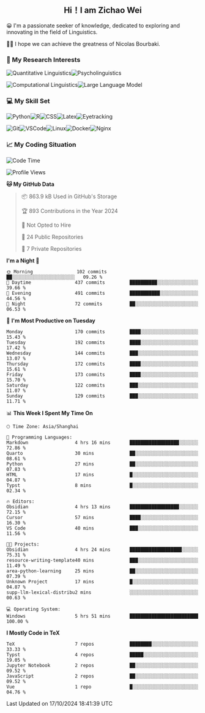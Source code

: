 

## <div align="center">Hi！I am Zichao Wei</div>

😀 I'm a passionate seeker of knowledge, dedicated to exploring and innovating in the field of Linguistics.

🙋‍♂️ I hope we can achieve the greatness of Nicolas Bourbaki.

### 🔬 My Research Interests

![Quantitative Linguistics](https://img.shields.io/badge/Quantitative%20Linguistics-%230072CC.svg?&style=for-the-badge&logo=appveyor&logoColor=white)![Psycholinguistics](https://img.shields.io/badge/Psycholinguistics-%2301a3a1.svg?&style=for-the-badge&logo=AWS%20Amplify&logoColor=white)

![Computational Linguistics](https://img.shields.io/badge/Computational%20Linguistics-%231877F2.svg?&style=for-the-badge&logo=Markdown&logoColor=white)![Large Language Model](https://img.shields.io/badge/Large%20Language%20Model-%23F76300.svg?&style=for-the-badge&logo=Android&logoColor=white)

### 💻 My Skill Set

![Python](https://img.shields.io/badge/Python-%2314354C.svg?style=for-the-badge&logo=python&logoColor=white&color=2AB3E3)![R](https://img.shields.io/badge/-R-276DC3?style=for-the-badge&logo=r&logoColor=white)![CSS](https://img.shields.io/badge/-CSS-1572B6?style=for-the-badge&logo=css3&logoColor=white)![Latex](https://img.shields.io/badge/-Latex-008080?style=for-the-badge&logo=latex&logoColor=white)![Eyetracking](https://img.shields.io/badge/Eyetracking-%230078D6?style=for-the-badge&logo=SearXNG&logoColor=#3050FF)

![Git](https://img.shields.io/badge/-Git-F05032?style=for-the-badge&logo=git&logoColor=white)![VSCode](https://img.shields.io/badge/-VSCode-007ACC?style=for-the-badge&logo=visual-studio-code&logoColor=white)![Linux](https://img.shields.io/badge/-Linux-FCC624?style=for-the-badge&logo=linux&logoColor=black)![Docker](https://img.shields.io/badge/-Docker-2496ED?style=for-the-badge&logo=docker&logoColor=white)![Nginx](https://img.shields.io/badge/-Nginx-009639?style=for-the-badge&logo=nginx&logoColor=white)

### 📈 My Coding Situation

<!--START_SECTION:waka-->
![Code Time](http://img.shields.io/badge/Code%20Time-276%20hrs%2055%20mins-blue)

![Profile Views](http://img.shields.io/badge/Profile%20Views-0-blue)

**🐱 My GitHub Data** 

> 📦 863.9 kB Used in GitHub's Storage 
 > 
> 🏆 893 Contributions in the Year 2024
 > 
> 🚫 Not Opted to Hire
 > 
> 📜 24 Public Repositories 
 > 
> 🔑 7 Private Repositories 
 > 
**I'm a Night 🦉** 

```text
🌞 Morning                102 commits         ██░░░░░░░░░░░░░░░░░░░░░░░   09.26 % 
🌆 Daytime                437 commits         ██████████░░░░░░░░░░░░░░░   39.66 % 
🌃 Evening                491 commits         ███████████░░░░░░░░░░░░░░   44.56 % 
🌙 Night                  72 commits          ██░░░░░░░░░░░░░░░░░░░░░░░   06.53 % 
```
📅 **I'm Most Productive on Tuesday** 

```text
Monday                   170 commits         ████░░░░░░░░░░░░░░░░░░░░░   15.43 % 
Tuesday                  192 commits         ████░░░░░░░░░░░░░░░░░░░░░   17.42 % 
Wednesday                144 commits         ███░░░░░░░░░░░░░░░░░░░░░░   13.07 % 
Thursday                 172 commits         ████░░░░░░░░░░░░░░░░░░░░░   15.61 % 
Friday                   173 commits         ████░░░░░░░░░░░░░░░░░░░░░   15.70 % 
Saturday                 122 commits         ███░░░░░░░░░░░░░░░░░░░░░░   11.07 % 
Sunday                   129 commits         ███░░░░░░░░░░░░░░░░░░░░░░   11.71 % 
```


📊 **This Week I Spent My Time On** 

```text
🕑︎ Time Zone: Asia/Shanghai

💬 Programming Languages: 
Markdown                 4 hrs 16 mins       ██████████████████░░░░░░░   72.86 % 
Quarto                   30 mins             ██░░░░░░░░░░░░░░░░░░░░░░░   08.61 % 
Python                   27 mins             ██░░░░░░░░░░░░░░░░░░░░░░░   07.83 % 
HTML                     17 mins             █░░░░░░░░░░░░░░░░░░░░░░░░   04.87 % 
Typst                    8 mins              █░░░░░░░░░░░░░░░░░░░░░░░░   02.34 % 

🔥 Editors: 
Obsidian                 4 hrs 13 mins       ██████████████████░░░░░░░   72.15 % 
Cursor                   57 mins             ████░░░░░░░░░░░░░░░░░░░░░   16.30 % 
VS Code                  40 mins             ███░░░░░░░░░░░░░░░░░░░░░░   11.56 % 

🐱‍💻 Projects: 
Obsidian                 4 hrs 24 mins       ███████████████████░░░░░░   75.31 % 
resource-writing-template40 mins             ███░░░░░░░░░░░░░░░░░░░░░░   11.49 % 
area-python-learning     25 mins             ██░░░░░░░░░░░░░░░░░░░░░░░   07.39 % 
Unknown Project          17 mins             █░░░░░░░░░░░░░░░░░░░░░░░░   04.87 % 
supp-llm-lexical-distribu2 mins              ░░░░░░░░░░░░░░░░░░░░░░░░░   00.63 % 

💻 Operating System: 
Windows                  5 hrs 51 mins       █████████████████████████   100.00 % 
```

**I Mostly Code in TeX** 

```text
TeX                      7 repos             ████████░░░░░░░░░░░░░░░░░   33.33 % 
Typst                    4 repos             █████░░░░░░░░░░░░░░░░░░░░   19.05 % 
Jupyter Notebook         2 repos             ██░░░░░░░░░░░░░░░░░░░░░░░   09.52 % 
JavaScript               2 repos             ██░░░░░░░░░░░░░░░░░░░░░░░   09.52 % 
Vue                      1 repo              █░░░░░░░░░░░░░░░░░░░░░░░░   04.76 % 
```




 Last Updated on 17/10/2024 18:41:39 UTC
<!--END_SECTION:waka-->
